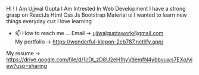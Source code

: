 HI ! I Am Ujjwal Gupta
I Am Intrested In Web Development 
I have a strong grasp on  ReactJs Html Css Js Bootstrap Material ui
I wanted to learn new things everyday cuz i love learning 
- 📫 How to reach me ...  Email -> ujjwalguptawork@gmail.com  
My portfolio -> https://wonderful-klepon-2cb787.netlify.app/

My resume -> https://drive.google.com/file/d/1cDt_zD8U2eH1hyVdemfN4ybbvuws7EXo/view?usp=sharing
<!---
ujjwal454/ujjwal454 is a ✨ special ✨ repository because its `README.md` (this file) appears on your GitHub profile.
You can click the Preview link to take a look at your changes.
--->
